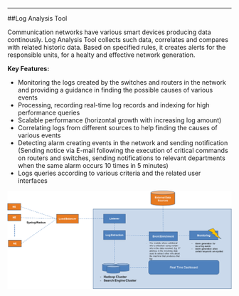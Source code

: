 - - -
##Log Analysis Tool


Communication networks have various smart devices producing data continously. Log Analysis Tool collects such data, correlates and compares with related historic data. Based on specified rules, it creates alerts for the responsible units, for a healty and effective network generation. 
 
**Key Features:**

- Monitoring the logs created by the switches and routers in the network and providing a guidance in finding the possible causes of various events 
- Processing, recording real-time log records and indexing for high performance queries 
- Scalable performance (horizontal growth with increasing log amount)
- Correlating logs from different sources to help finding the causes of various events 
- Detecting alarm creating events in the network and sending notification (Sending notice via E-mail following the execution of critical commands on routers and switches, sending notifications to relevant departments when the same alarm occurs 10 times in 5 minutes)
- Logs queries according to various criteria and the related user interfaces


![LogAnalysis](images/uploads/page/en/LogAnalysis.png)